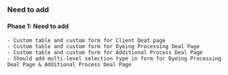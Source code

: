 ### Need to add
#### **Phase 1: Need to add**
    - Custom table and custom form for Client Deat page
    - Custom table and custom form for Dyeing Processing Deal Page
    - Custom table and custom form for Additional Process Deal Page
    - Should add multi-level selection type in form for Dyeing Processing Deal Page & Additional Process Deal Page

